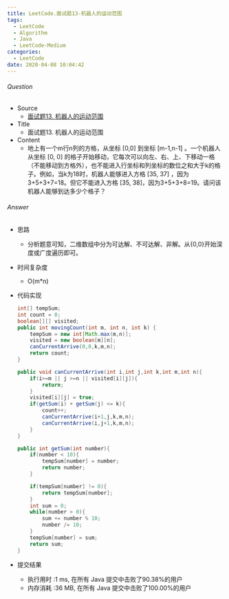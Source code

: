 ```yaml
---
title: LeetCode.面试题13-机器人的运动范围
tags:
  - LeetCode
  - Algorithm
  - Java
  - LeetCode-Medium
categories:
  - LeetCode
date: 2020-04-08 10:04:42
---
```

###### Question
- Source
	- [面试题13. 机器人的运动范围](https://leetcode-cn.com/problems/ji-qi-ren-de-yun-dong-fan-wei-lcof/) 
- Title
	- 面试题13. 机器人的运动范围 
- Content
	- 地上有一个m行n列的方格，从坐标 [0,0] 到坐标 [m-1,n-1] 。一个机器人从坐标 [0, 0] 的格子开始移动，它每次可以向左、右、上、下移动一格（不能移动到方格外），也不能进入行坐标和列坐标的数位之和大于k的格子。例如，当k为18时，机器人能够进入方格 [35, 37] ，因为3+5+3+7=18。但它不能进入方格 [35, 38]，因为3+5+3+8=19。请问该机器人能够到达多少个格子？

<!--more-->

###### Answer
- 思路
	- 分析题意可知，二维数组中分为可达解、不可达解、非解。从{0,0}开始深度或广度遍历即可。
- 时间复杂度
	- O(m*n) 	
- 代码实现

	```Java
	int[] tempSum;
    int count = 0;
    boolean[][] visited;
    public int movingCount(int m, int n, int k) {
        tempSum = new int[Math.max(m,n)];
        visited = new boolean[m][n];
        canCurrentArrive(0,0,k,m,n);
        return count;
    }

    public void canCurrentArrive(int i,int j,int k,int m,int n){
        if(i>=m || j >=n || visited[i][j]){
            return;
        }
        visited[i][j] = true;
        if(getSum(i) + getSum(j) <= k){
            count++;
            canCurrentArrive(i+1,j,k,m,n);
            canCurrentArrive(i,j+1,k,m,n);
        }
    }

    public int getSum(int number){
        if(number < 10){
            tempSum[number] = number;
            return number;
        }

        if(tempSum[number] != 0){
            return tempSum[number];
        }
        int sum = 0;
        while(number > 0){
            sum += number % 10;
            number /= 10;
        }
        tempSum[number] = sum;
        return sum;
    }
	```
- 提交结果
	- 执行用时 :1 ms, 在所有 Java 提交中击败了90.38%的用户
	- 内存消耗 :36 MB, 在所有 Java 提交中击败了100.00%的用户
